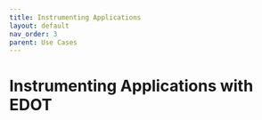 ```yaml
---
title: Instrumenting Applications
layout: default
nav_order: 3
parent: Use Cases
---
```


# Instrumenting Applications with EDOT